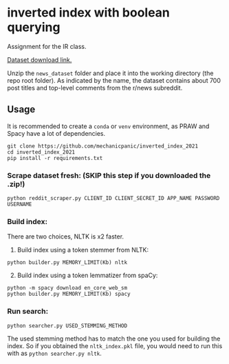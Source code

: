 # inverted index with boolean querying
Assignment for the IR class.

[Dataset download link.](https://drive.google.com/file/d/1fj8WNOfGsievss_Gd8UrM29aVI30Kpw-/view?usp=sharing)

Unzip the `news_dataset` folder and place it into the working directory (the repo root folder). As indicated by the name, the dataset contains about 700 post titles and top-level comments from the r/news subreddit.

## Usage
It is recommended to create a `conda` or `venv` environment, as PRAW and Spacy have a lot of dependencies.

``` 
git clone https://github.com/mechanicpanic/inverted_index_2021
cd inverted_index_2021
pip install -r requirements.txt 
```


### Scrape dataset fresh: (SKIP this step if you downloaded the .zip!)
```
python reddit_scraper.py CLIENT_ID CLIENT_SECRET_ID APP_NAME PASSWORD USERNAME
```

### Build index:
There are two choices, NLTK is x2 faster.
1. Build index using a token stemmer from NLTK:
```
python builder.py MEMORY_LIMIT(Kb) nltk
```

2. Build index using a token lemmatizer from spaCy:

```
python -m spacy download en_core_web_sm
python builder.py MEMORY_LIMIT(Kb) spacy
```

### Run search:
```
python searcher.py USED_STEMMING_METHOD
```

The used stemming method has to match the one you used for building the index. So if you obtained the `nltk_index.pkl` file, you would need to run this with as `python searcher.py nltk`.

